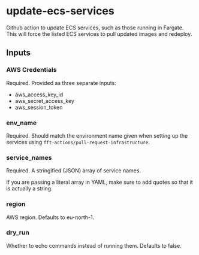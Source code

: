 # update-ecs-services

Github action to update ECS services, such as those running in Fargate.
This will force the listed ECS services to pull updated images and redeploy.

## Inputs

### AWS Credentials

Required. Provided as three separate inputs:

- aws_access_key_id
- aws_secret_access_key
- aws_session_token

### env_name

Required. Should match the environment name given when setting up the services using `fft-actions/pull-request-infrastructure`.

### service_names

Required. A stringified (JSON) array of service names.

If you are passing a literal array in YAML, make sure to add quotes so that it is actually a string.

### region

AWS region. Defaults to eu-north-1.

### dry_run

Whether to echo commands instead of running them. Defaults to false.
